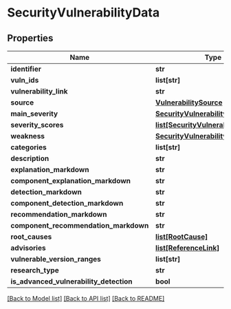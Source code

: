 # SecurityVulnerabilityData

## Properties

| Name                                    | Type                                                                        | Description | Notes      |
| --------------------------------------- | --------------------------------------------------------------------------- | ----------- | ---------- |
| **identifier**                          | **str**                                                                     |             | [optional] |
| **vuln_ids**                            | **list[str]**                                                               |             | [optional] |
| **vulnerability_link**                  | **str**                                                                     |             | [optional] |
| **source**                              | [**VulnerabilitySource**](VulnerabilitySource.md)                           |             | [optional] |
| **main_severity**                       | [**SecurityVulnerabilitySeverity**](SecurityVulnerabilitySeverity.md)       |             | [optional] |
| **severity_scores**                     | [**list[SecurityVulnerabilitySeverity]**](SecurityVulnerabilitySeverity.md) |             | [optional] |
| **weakness**                            | [**SecurityVulnerabilityWeakness**](SecurityVulnerabilityWeakness.md)       |             | [optional] |
| **categories**                          | **list[str]**                                                               |             | [optional] |
| **description**                         | **str**                                                                     |             | [optional] |
| **explanation_markdown**                | **str**                                                                     |             | [optional] |
| **component_explanation_markdown**      | **str**                                                                     |             | [optional] |
| **detection_markdown**                  | **str**                                                                     |             | [optional] |
| **component_detection_markdown**        | **str**                                                                     |             | [optional] |
| **recommendation_markdown**             | **str**                                                                     |             | [optional] |
| **component_recommendation_markdown**   | **str**                                                                     |             | [optional] |
| **root_causes**                         | [**list[RootCause]**](RootCause.md)                                         |             | [optional] |
| **advisories**                          | [**list[ReferenceLink]**](ReferenceLink.md)                                 |             | [optional] |
| **vulnerable_version_ranges**           | **list[str]**                                                               |             | [optional] |
| **research_type**                       | **str**                                                                     |             | [optional] |
| **is_advanced_vulnerability_detection** | **bool**                                                                    |             | [optional] |

[[Back to Model list]](../README.md#documentation-for-models) [[Back to API list]](../README.md#documentation-for-api-endpoints) [[Back to README]](../README.md)
